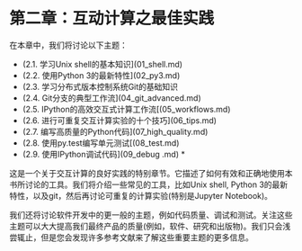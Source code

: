 # 第二章：互动计算之最佳实践

在本章中，我们将讨论以下主题：

* (2.1. 学习Unix shell的基本知识](01_shell.md)
* (2.2. 使用Python 3的最新特性](02_py3.md)
* (2.3. 学习分布式版本控制系统Git的基础知识
* (2.4. Git分支的典型工作流](04_git_advanced.md)
* (2.5. IPython的高效交互式计算工作流[(05_workflows.md)
* (2.6. 进行可重复交互计算实验的十个技巧](06_tips.md)
* (2.7. 编写高质量的Python代码](07_high_quality.md)
* (2.8. 使用py.test编写单元测试[(08_test.md)
* (2.9. 使用IPython调试代码](09_debug .md) *

这是一个关于交互计算的良好实践的特别章节。它描述了如何有效和正确地使用本书所讨论的工具。我们将介绍一些常见的工具，比如Unix shell, Python 3的最新特性，以及git，然后再讨论可重复的计算实验(特别是Jupyter Notebook)。

我们还将讨论软件开发中的更一般的主题，例如代码质量、调试和测试。关注这些主题可以大大提高我们最终产品的质量(例如，软件、研究和出版物)。我们只会浅尝辄止，但是您会发现许多参考文献来了解这些重要主题的更多信息。


